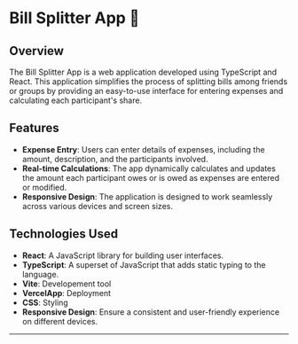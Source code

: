 # Bill Splitter App 🤝

## Overview

The Bill Splitter App is a web application developed using TypeScript and React. This application simplifies the process of splitting bills among friends or groups by providing an easy-to-use interface for entering expenses and calculating each participant's share.

## Features

- **Expense Entry**: Users can enter details of expenses, including the amount, description, and the participants involved.
- **Real-time Calculations**: The app dynamically calculates and updates the amount each participant owes or is owed as expenses are entered or modified.
- **Responsive Design**: The application is designed to work seamlessly across various devices and screen sizes.

## Technologies Used

- **React**: A JavaScript library for building user interfaces.
- **TypeScript**: A superset of JavaScript that adds static typing to the language.
- **Vite**: Developement tool
- **VercelApp**: Deployment
- **CSS**: Styling
- **Responsive Design**: Ensure a consistent and user-friendly experience on different devices.
------------------------------------------------------------------------
